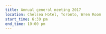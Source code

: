 ```yaml
---
title: Annual general meeting 2017
location: Chelsea Hotel, Toronto, Wren Room
start_time: 6:30 pm
end_time: 10:00 pm
---
```

